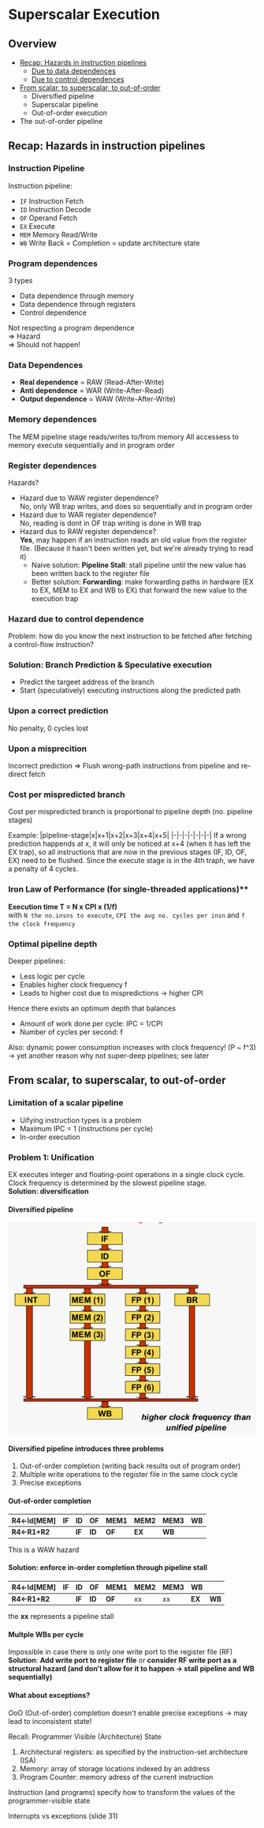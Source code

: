 # Superscalar Execution

## Overview
- [Recap: Hazards in instruction pipelines](#recap-hazards-in-instruction-pipelines)
  - [Due to data dependences](#data-dependences)
  - [Due to control dependences](#hazard-due-to-control-dependence)
- [From scalar, to superscalar, to out-of-order](#from-scalar-to-superscalar-to-out-of-order)
  - Diversified pipeline
  - Superscalar pipeline
  - Out-of-order execution
- The out-of-order pipeline

## Recap: Hazards in instruction pipelines

### Instruction Pipeline
Instruction pipeline:
- `IF` Instruction Fetch
- `ID` Instruction Decode
- `OF` Operand Fetch
- `EX` Execute
- `MEM` Memory Read/Write
- `WB` Write Back = Completion = update architecture state

### Program dependences
3 types
- Data dependence through memory
- Data dependence through registers
- Control dependence

Not respecting a program dependence\
=> Hazard\
=> Should not happen!

### Data Dependences
- **Real dependence** = RAW (Read-After-Write)
- **Anti dependence** = WAR (Write-After-Read)
- **Output dependence** = WAW (Write-After-Write)

### Memory dependences
The MEM pipeline stage reads/writes to/from memory
All accessess to memory execute sequentially and in program order

### Register dependences
Hazards?
- Hazard due to WAW register dependence?\
  No, only WB trap writes, and does so sequentially and in program order
- Hazard due to WAR register dependence?\
  No, reading is dont in OF trap writing is done in WB trap
- Hazard dus to RAW register dependence?\
  **Yes**, may happen if an instruction reads an old value from the register file. (Because it hasn't been written yet, but we're already trying to read it)
  - Naive solution: **Pipeline Stall**: stall pipeline until the new value has been written back to the register file
  - Better solution: **Forwarding**: make forwarding paths in hardware (EX to EX, MEM to EX and WB to EX) that forward the new value to the execution trap
 
 ### Hazard due to control dependence
Problem: how do you know the next instruction to be fetched after fetching a control-flow instruction?

### Solution: Branch Prediction & Speculative execution
- Predict the targeet address of the branch
- Start (speculatively) executing instructions along the predicted path

### Upon a correct prediction
No penalty, 0 cycles lost

### Upon a misprecition
Incorrect prediction => Flush wrong-path instructions from pipeline and re-direct fetch

### Cost per mispredicted branch
Cost per mispredicted branch is proportional to pipeline depth (no. pipeline stages)

Example:
|pipeline-stage|x|x+1|x+2|x+3|x+4|x+5|
|-|-|-|-|-|-|-|
If a wrong prediction happends at x, it will only be noticed at x+4 (when it has left the EX trap), so all instructions that are now in the previous stages (IF, ID, OF, EX) need to be flushed. Since the execute stage is in the 4th traph, we have a penalty of 4 cycles.

### Iron Law of Performance (for single-threaded applications)**
**Execution time T = N x CPI x (1/f)**\
with `N the no.insns to execute`, `CPI the avg no. cycles per insn` and `f the clock frequency`

### Optimal pipeline depth
Deeper pipelines:
- Less logic per cycle
- Enables higher clock frequency f
- Leads to higher cost due to mispredictions -> higher CPI

Hence there exists an optimum depth that balances
- Amount of work done per cycle: IPC = 1/CPI
- Number of cycles per second: f

Also: dynamic power consumption increases with clock frequency! (P ~ f^3)\
-> yet another reason why not super-deep pipelines; see later

## From scalar, to superscalar, to out-of-order

### Limitation of a scalar pipeline
- Uifying instruction types is a problem
- Maximum IPC = 1 (instructions per cycle)
- In-order execution

### Problem 1: Unification
EX executes integer and floating-point operations in a single clock cycle.\
Clock frequency is determined by the slowest pipeline stage.\
**Solution: diversification**

#### Diversified pipeline
![l1_diversified_pipeline.png](l1_diversified_pipeline.png)

#### Diversified pipeline introduces three problems
1. Out-of-order completion (writing back results out of program order)
2. Multiple write operations to the register file in the same clock cycle
3. Precise exceptions

#### Out-of-order completion
|R4←ld\[MEM] |IF|ID    |OF    |MEM1  |MEM2  |MEM3  |**WB**|
|----------- |--|--    |--    |----  |----  |------|------|
|**R4←R1+R2**|  |**IF**|**ID**|**OF**|**EX**|**WB**|      |
This is a WAW hazard

#### Solution: enforce in-order completion through pipeline stall
|R4←ld\[MEM] |IF|ID    |OF    |MEM1  |MEM2  |MEM3  |**WB**| |
|----------- |--|--    |--    |----  |----  |------|------|-|
|**R4←R1+R2**|  |**IF**|**ID**|**OF**|xx    |xx    |**EX**|**WB**|      |
the **xx** represents a pipeline stall

#### Multple WBs per cycle
Impossible in case there is only one write port to the register file (RF)\
**Solution**:
**Add write port to register file** or **consider RF write port as a structural hazard (and don't allow for it to happen -> stall pipeline and WB sequentially)**

#### What about exceptions?
OoO (Out-of-order) completion doesn't enable precise exceptions -> may lead to inconsistent state!

Recall: Programmer Visible (Architecture) State
1. Architectural registers: as specified by the instruction-set architecture (ISA)
2. Memory: array of storage locations indexed by an address
3. Program Counter: memory adress of the current instruction

Instruction (and programs) specify how to transform the values of the programmer-visible state

Interrupts vs exceptions (slide 31)
